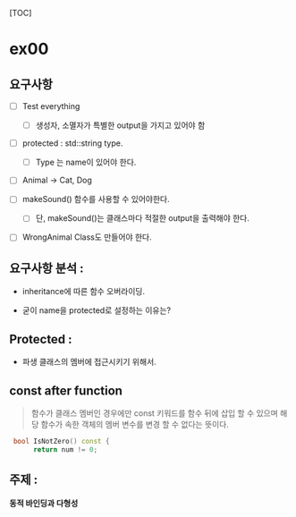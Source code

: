 [TOC]

# ex00



## 요구사항

- [ ] Test everything

  - [ ] 생성자, 소멸자가 특별한 output을 가지고 있어야 함

- [ ] protected : std::string type.

  - [ ] Type 는 name이 있어야 한다.

- [ ] Animal -> Cat, Dog

- [ ] makeSound() 함수를 사용할 수 있어야한다.

  - [ ] 단, makeSound()는 클래스마다 적절한 output을 출력해야 한다.

- [ ] WrongAnimal Class도 만들어야 한다.

  

## 요구사항 분석 : 

* inheritance에 따른 함수 오버라이딩.

* 굳이 name을 protected로 설정하는 이유는?



## Protected :

* 파생 클래스의 멤버에 접근시키기 위해서.

## const after function

> 함수가 클래스 멤버인 경우에만 const 키워드를 함수 뒤에 삽입 할 수 있으며 해당 함수가 속한 객체의 멤버 변수를 변경 할 수 없다는 뜻이다.



```cpp
 bool IsNotZero() const {
      return num != 0;
```





## 주제 : 

**동적 바인딩과 다형성**
